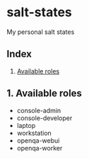 # salt-states
My personal salt states

## Index

1. [Available roles](#1-available-roles)

## 1. Available roles

- console-admin
- console-developer
- laptop
- workstation
- openqa-webui
- openqa-worker
